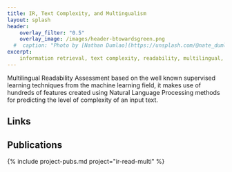 ```yaml
---
title: IR, Text Complexity, and Multingualism
layout: splash
header:
    overlay_filter: "0.5"
    overlay_image: /images/header-btowardsgreen.png
  #  caption: "Photo by [Nathan Dumlao](https://unsplash.com/@nate_dumlao?utm_source=unsplash&utm_medium=referral&utm_content=creditCopyText) on [Unsplash](https://unsplash.com/s/photos/pages?utm_source=unsplash&utm_medium=referral&utm_content=creditCopyText)"
excerpt:
    information retrieval, text complexity, readability, multilingual, machine learning
---
```



Multilingual Readability Assessment based on the well known supervised learning techniques from the machine learning field, it makes use of hundreds of features created using Natural Language Processing methods for predicting the level of complexity of an input text.


## Links


## Publications
{% include project-pubs.md project="ir-read-multi" %}
